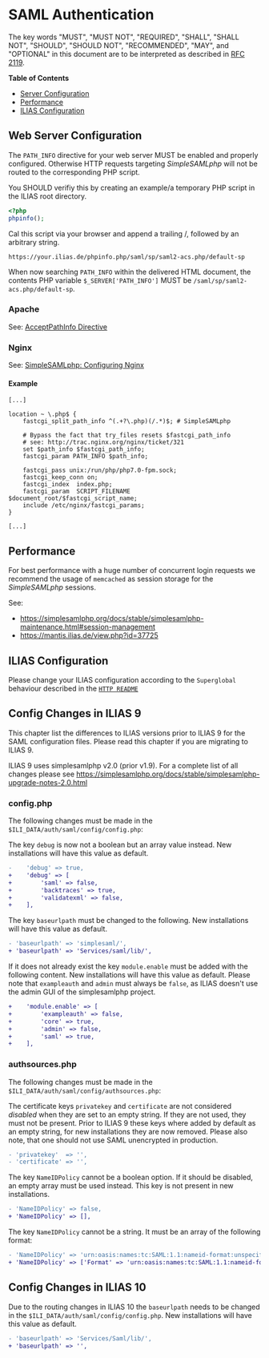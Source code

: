 # SAML Authentication

The key words "MUST", "MUST NOT", "REQUIRED", "SHALL", "SHALL NOT", "SHOULD",
"SHOULD NOT", "RECOMMENDED", "MAY", and "OPTIONAL"
in this document are to be interpreted as described in
[RFC 2119](https://www.ietf.org/rfc/rfc2119.txt).

**Table of Contents**

* [Server Configuration](#web-server-configuration)
* [Performance](#performance)
* [ILIAS Configuration](#ilias-configuration)

## Web Server Configuration

The `PATH_INFO` directive for your web server MUST be enabled
and properly configured. Otherwise HTTP requests
targeting *SimpleSAMLphp* will not be routed to the
corresponding PHP script.

You SHOULD verifiy this by creating an example/a temporary
PHP script in the ILIAS root directory.

```php
<?php
phpinfo();
```

Cal this script via your browser and append a trailing /,
followed by an arbitrary string.

	https://your.ilias.de/phpinfo.php/saml/sp/saml2-acs.php/default-sp

When now searching `PATH_INFO` within the delivered
HTML document, the contents PHP variable `$_SERVER['PATH_INFO']`
MUST be `/saml/sp/saml2-acs.php/default-sp`.

### Apache

See: [AcceptPathInfo Directive](https://httpd.apache.org/docs/2.4/mod/core.html#AcceptPathInfo)

### Nginx

See: [SimpleSAMLphp: Configuring Nginx](https://simplesamlphp.org/docs/development/simplesamlphp-install#section_7)

#### Example
```
[...]

location ~ \.php$ {
	fastcgi_split_path_info ^(.+?\.php)(/.*)$; # SimpleSAMLphp

	# Bypass the fact that try_files resets $fastcgi_path_info
	# see: http://trac.nginx.org/nginx/ticket/321
	set $path_info $fastcgi_path_info;
	fastcgi_param PATH_INFO $path_info;

	fastcgi_pass unix:/run/php/php7.0-fpm.sock;
	fastcgi_keep_conn on;
	fastcgi_index  index.php;
	fastcgi_param  SCRIPT_FILENAME  $document_root/$fastcgi_script_name;
	include /etc/nginx/fastcgi_params;
}

[...]
```

## Performance

For best performance with a huge number of concurrent login requests we recommend
the usage of `memcached` as session storage for the *SimpleSAMLphp* sessions.

See:
- https://simplesamlphp.org/docs/stable/simplesamlphp-maintenance.html#session-management
- https://mantis.ilias.de/view.php?id=37725

## ILIAS Configuration

Please change your ILIAS configuration according to the `Superglobal` behaviour described in
the [`HTTP README`](../../src/HTTP/README.md#dropinreplacements)

## Config Changes in ILIAS 9

This chapter list the differences to ILIAS versions prior to ILIAS 9 for the SAML configuration files.
Please read this chapter if you are migrating to ILIAS 9.

ILIAS 9 uses simplesamlphp v2.0 (prior v1.9). For a complete list of all changes please see https://simplesamlphp.org/docs/stable/simplesamlphp-upgrade-notes-2.0.html

### config.php

The following changes must be made in the `$ILI_DATA/auth/saml/config/config.php`:

The key `debug` is now not a boolean but an array value instead. New installations will have this value as default.
```diff
-    'debug' => true,
+    'debug' => [
+        'saml' => false,
+        'backtraces' => true,
+        'validatexml' => false,
+    ],
```

The key `baseurlpath` must be changed to the following. New installations will have this value as default.
```diff
- 'baseurlpath' => 'simplesaml/',
+ 'baseurlpath' => 'Services/saml/lib/',
```

If it does not already exist the key `module.enable` must be added with the following content. New installations will have this value as default.
Please note that `exampleauth` and `admin` must always be `false`, as ILIAS doesn't use the admin GUI of the simplesamlphp project.
```diff
+    'module.enable' => [
+        'exampleauth' => false,
+        'core' => true,
+        'admin' => false,
+        'saml' => true,
+    ],
```

### authsources.php

The following changes must be made in the `$ILI_DATA/auth/saml/config/authsources.php`:

The certificate keys `privatekey` and `certificate` are not considered *disabled* when they are set to an empty string. If they are not used, they must not be present.
Prior to ILIAS 9 these keys where added by default as an empty string, for new installations they are now removed.
Please also note, that one should not use SAML unencrypted in production.
```diff
- 'privatekey'  => '',
- 'certificate' => '',
```

The key `NameIDPolicy` cannot be a boolean option. If it should be disabled, an empty array must be used instead. This key is not present in new installations.
```diff
- 'NameIDPolicy' => false,
+ 'NameIDPolicy' => [],
```

The key `NameIDPolicy` cannot be a string. It must be an array of the following format:
```diff
- 'NameIDPolicy' => 'urn:oasis:names:tc:SAML:1.1:nameid-format:unspecified',
+ 'NameIDPolicy' => ['Format' => 'urn:oasis:names:tc:SAML:1.1:nameid-format:unspecified'],
```

## Config Changes in ILIAS 10

Due to the routing changes in ILIAS 10 the `baseurlpath` needs to be changed in the `$ILI_DATA/auth/saml/config/config.php`. New installations will have this value as default.
```diff
- 'baseurlpath' => 'Services/Saml/lib/',
+ 'baseurlpath' => '',
```
